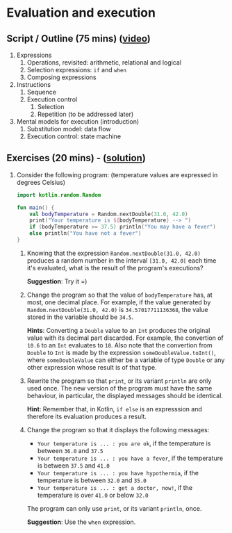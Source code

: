 # Evaluation and execution

## Script / Outline (75 mins) ([video](https://www.youtube.com/watch?v=T0ZqwChq13Y&list=PL8XxoCaL3dBiJ_djQKKbbI4uN081F7Sgw&index=8&t=0s))
1. Expressions
   1. Operations, revisited: arithmetic, relational and logical
   2. Selection expressions: `if` and `when`
   3. Composing expressions
2. Instructions
   1. Sequence
   2. Execution control
      1. Selection
      2. Repetition (to be addressed later)
3. Mental models for execution (introduction)
   1. Substitution model: data flow
   2. Execution control: state machine

## Exercises (20 mins) - ([solution](solutions/06-evaluation-and-execution.md))

1. Consider the following program: (temperature values are expressed in degrees Celsius)
   
    ```kotlin
    import kotlin.random.Random

    fun main() {
        val bodyTemperature = Random.nextDouble(31.0, 42.0)
        print("Your temperature is ${bodyTemperature} --> ")
        if (bodyTemperature >= 37.5) println("You may have a fever")
        else println("You have not a fever")
    }
    ```   
   1. Knowing that the expression `Random.nextDouble(31.0, 42.0)` produces a random number in the interval `[31.0, 42.0[` each time it's evaluated, what is the result of the program's executions?

      **Suggestion**: Try it =)

   2. Change the program so that the value of `bodyTemperature` has, at most, one decimal place. For example, if the value generated by `Random.nextDouble(31.0, 42.0)` is `34.57017711136368`, the value stored in the variable should be `34.5`.

      **Hints**: Converting a `Double` value to an `Int` produces the original value with its decimal part discarded. For example, the convertion of `10.6` to an `Int` evaluates to `10`. Also note that the convertion from `Double` to `Int` is made by the expression `someDoubleValue.toInt()`, where `someDoubleValue` can either be a variable of type `Double` or any other expression whose result is of that type.

   3. Rewrite the program so that `print`, or its variant `println` are only used once. The new version of the program must have the same behaviour, in particular, the displayed messages should be identical.
      
      **Hint**: Remember that, in Kotlin, `if else` is an expresssion and therefore its evaluation produces a result.

   4. Change the program so that it displays the following messages:
      * `Your temperature is ... : you are ok`, if the temperature is between `36.0` and `37.5`
      * `Your temperature is ... : you have a fever`, if the temperature is between `37.5` and `41.0`
      * `Your temperature is ... : you have hypothermia`, if the temperature is between `32.0` and `35.0`
      * `Your temperature is ... : get a doctor, now!`, if the temperature is over `41.0` or below `32.0`
      
      The program can only use `print`, or its variant `println`, once.
      
      **Suggestion**: Use the `when` expression.
  